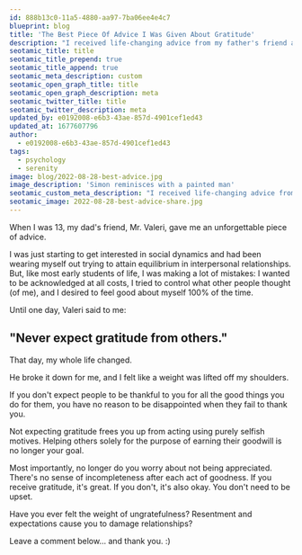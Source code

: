 ```yaml
---
id: 888b13c0-11a5-4880-aa97-7ba06ee4e4c7
blueprint: blog
title: 'The Best Piece Of Advice I Was Given About Gratitude'
description: "I received life-changing advice from my father's friend at 13 years old. The advice taught me the importance of not expecting gratitude from others. It allowed me to help others without selfish motives and improved my relationships."
seotamic_title: title
seotamic_title_prepend: true
seotamic_title_append: true
seotamic_meta_description: custom
seotamic_open_graph_title: title
seotamic_open_graph_description: meta
seotamic_twitter_title: title
seotamic_twitter_description: meta
updated_by: e0192008-e6b3-43ae-857d-4901cef1ed43
updated_at: 1677607796
author:
  - e0192008-e6b3-43ae-857d-4901cef1ed43
tags:
  - psychology
  - serenity
image: blog/2022-08-28-best-advice.jpg
image_description: 'Simon reminisces with a painted man'
seotamic_custom_meta_description: "I received life-changing advice from my father's friend at 13 years old. The advice taught me the importance of not expecting gratitude from others. It allowed me to help others without selfish motives and improved my relationships."
seotamic_image: 2022-08-28-best-advice-share.jpg
---
```

When I was 13, my dad's friend, Mr. Valeri, gave me an unforgettable piece of advice.

I was just starting to get interested in social dynamics and had been wearing myself out trying to attain equilibrium in interpersonal relationships. But, like most early students of life, I was making a lot of mistakes: I wanted to be acknowledged at all costs, I tried to control what other people thought (of me), and I desired to feel good about myself 100% of the time.

Until one day, Valeri said to me:

## "Never expect gratitude from others."

That day, my whole life changed.

He broke it down for me, and I felt like a weight was lifted off my shoulders.

If you don't expect people to be thankful to you for all the good things you do for them, you have no reason to be disappointed when they fail to thank you.

Not expecting gratitude frees you up from acting using purely selfish motives. Helping others solely for the purpose of earning their goodwill is no longer your goal.

Most importantly, no longer do you worry about not being appreciated. There's no sense of incompleteness after each act of goodness. If you receive gratitude, it's great. If you don't, it's also okay. You don't need to be upset.

Have you ever felt the weight of ungratefulness? Resentment and expectations cause you to damage relationships?

Leave a comment below... and thank you. :)